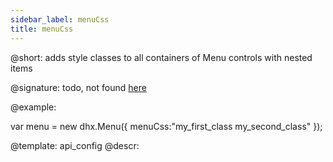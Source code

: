 ```yaml
---
sidebar_label: menuCss
title: menuCss
---          
```


@short: adds style classes to all containers of Menu controls with nested items 

@signature: todo, not found [here](https://cdn.dhtmlx.com/suite/pro/edge/types/ts-menu/sources/types.d.ts)

@example: 
<style>
    .my_first_class {
        /*some styles*/
    }
 
    .my_second_class {
        /*some styles*/
    }
</style>
 
var menu = new dhx.Menu({
    menuCss:"my_first_class my_second_class"
});


@template:	api_config
@descr: 

